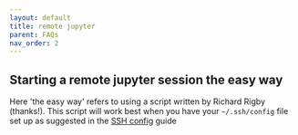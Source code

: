 ```yaml
---
layout: default
title: remote jupyter
parent: FAQs
nav_order: 2
---
```



## Starting a remote jupyter session the easy way

Here 'the easy way' refers to using a script written by Richard Rigby (thanks!). This script will work best when you have your `~/.ssh/config` file set up as suggested in the [SSH config](SSH_configs.md) guide
